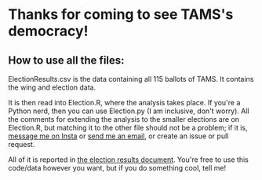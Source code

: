 # Thanks for coming to see TAMS's democracy!

## How to use all the files:

ElectionResults.csv is the data containing all 115 ballots of TAMS. It contains the wing and election data.

It is then read into Election.R, where the analysis takes place. If you're a Python nerd, then you can use Election.py (I am inclusive, don't worry). All the comments for extending the analysis to the smaller elections are on Election.R, but matching it to the other file should not be a problem; if it is, [message me on Insta](https://www.instagram.com/archithsharma/) or [send me an email](mailto:archithsharma@gmail.com), or create an issue or pull request.

All of it is reported in [the election results document](https://drive.google.com/file/d/1gt8XcAaAC4ZGssCbV3JUG-zvcyKE3h-e/view?usp=sharing). You're free to use this code/data however you want, but if you do something cool, tell me!

